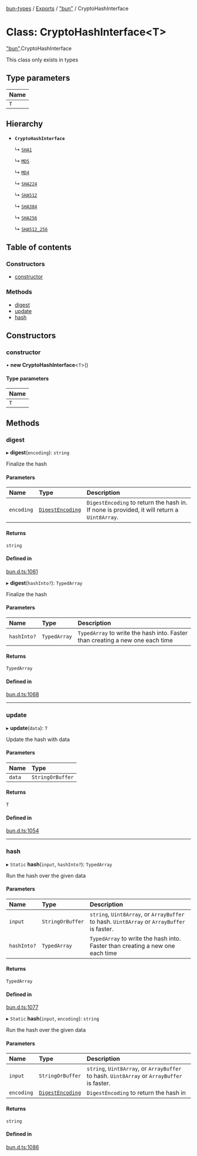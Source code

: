 [bun-types](https://github.com/oven-sh/bun-types/blob/master/api-docs/README.md) / [Exports](https://github.com/oven-sh/bun-types/blob/master/api-docs/modules.md) / ["bun"](https://github.com/oven-sh/bun-types/blob/master/api-docs/modules/bun_.md) / CryptoHashInterface

# Class: CryptoHashInterface<T\>

["bun"](https://github.com/oven-sh/bun-types/blob/master/api-docs/modules/bun_.md).CryptoHashInterface

This class only exists in types

## Type parameters

| Name |
| :------ |
| `T` |

## Hierarchy

- **`CryptoHashInterface`**

  ↳ [`SHA1`](https://github.com/oven-sh/bun-types/blob/master/api-docs/classes/bun_.SHA1.md)

  ↳ [`MD5`](https://github.com/oven-sh/bun-types/blob/master/api-docs/classes/bun_.MD5.md)

  ↳ [`MD4`](https://github.com/oven-sh/bun-types/blob/master/api-docs/classes/bun_.MD4.md)

  ↳ [`SHA224`](https://github.com/oven-sh/bun-types/blob/master/api-docs/classes/bun_.SHA224.md)

  ↳ [`SHA512`](https://github.com/oven-sh/bun-types/blob/master/api-docs/classes/bun_.SHA512.md)

  ↳ [`SHA384`](https://github.com/oven-sh/bun-types/blob/master/api-docs/classes/bun_.SHA384.md)

  ↳ [`SHA256`](https://github.com/oven-sh/bun-types/blob/master/api-docs/classes/bun_.SHA256.md)

  ↳ [`SHA512_256`](https://github.com/oven-sh/bun-types/blob/master/api-docs/classes/bun_.SHA512_256.md)

## Table of contents

### Constructors

- [constructor](https://github.com/oven-sh/bun-types/blob/master/api-docs/classes/bun_.CryptoHashInterface.md#constructor)

### Methods

- [digest](https://github.com/oven-sh/bun-types/blob/master/api-docs/classes/bun_.CryptoHashInterface.md#digest)
- [update](https://github.com/oven-sh/bun-types/blob/master/api-docs/classes/bun_.CryptoHashInterface.md#update)
- [hash](https://github.com/oven-sh/bun-types/blob/master/api-docs/classes/bun_.CryptoHashInterface.md#hash)

## Constructors

### constructor

• **new CryptoHashInterface**<`T`\>()

#### Type parameters

| Name |
| :------ |
| `T` |

## Methods

### digest

▸ **digest**(`encoding`): `string`

Finalize the hash

#### Parameters

| Name | Type | Description |
| :------ | :------ | :------ |
| `encoding` | [`DigestEncoding`](https://github.com/oven-sh/bun-types/blob/master/api-docs/modules/bun_.md#digestencoding) | `DigestEncoding` to return the hash in. If none is provided, it will return a `Uint8Array`. |

#### Returns

`string`

#### Defined in

[bun.d.ts:1061](https://github.com/valgaze/bun-types/blob/6f8dbf8/bun.d.ts#L1061)

▸ **digest**(`hashInto?`): `TypedArray`

Finalize the hash

#### Parameters

| Name | Type | Description |
| :------ | :------ | :------ |
| `hashInto?` | `TypedArray` | `TypedArray` to write the hash into. Faster than creating a new one each time |

#### Returns

`TypedArray`

#### Defined in

[bun.d.ts:1068](https://github.com/valgaze/bun-types/blob/6f8dbf8/bun.d.ts#L1068)

___

### update

▸ **update**(`data`): `T`

Update the hash with data

#### Parameters

| Name | Type |
| :------ | :------ |
| `data` | `StringOrBuffer` |

#### Returns

`T`

#### Defined in

[bun.d.ts:1054](https://github.com/valgaze/bun-types/blob/6f8dbf8/bun.d.ts#L1054)

___

### hash

▸ `Static` **hash**(`input`, `hashInto?`): `TypedArray`

Run the hash over the given data

#### Parameters

| Name | Type | Description |
| :------ | :------ | :------ |
| `input` | `StringOrBuffer` | `string`, `Uint8Array`, or `ArrayBuffer` to hash. `Uint8Array` or `ArrayBuffer` is faster. |
| `hashInto?` | `TypedArray` | `TypedArray` to write the hash into. Faster than creating a new one each time |

#### Returns

`TypedArray`

#### Defined in

[bun.d.ts:1077](https://github.com/valgaze/bun-types/blob/6f8dbf8/bun.d.ts#L1077)

▸ `Static` **hash**(`input`, `encoding`): `string`

Run the hash over the given data

#### Parameters

| Name | Type | Description |
| :------ | :------ | :------ |
| `input` | `StringOrBuffer` | `string`, `Uint8Array`, or `ArrayBuffer` to hash. `Uint8Array` or `ArrayBuffer` is faster. |
| `encoding` | [`DigestEncoding`](https://github.com/oven-sh/bun-types/blob/master/api-docs/modules/bun_.md#digestencoding) | `DigestEncoding` to return the hash in |

#### Returns

`string`

#### Defined in

[bun.d.ts:1086](https://github.com/valgaze/bun-types/blob/6f8dbf8/bun.d.ts#L1086)
